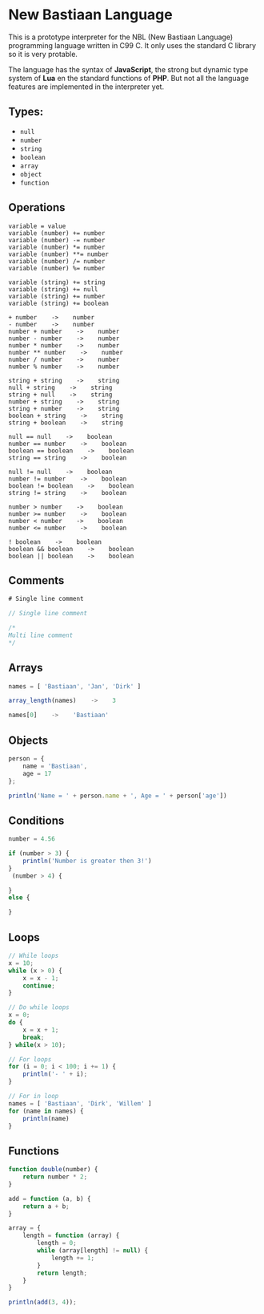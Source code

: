 # New Bastiaan Language
This is a prototype interpreter for the NBL (New Bastiaan Language) programming language written in C99 C. It only uses the standard C library so it is very protable.

The language has the syntax of **JavaScript**, the strong but dynamic type system of **Lua** en the standard functions of **PHP**. But not all the language features are implemented in the interpreter yet.

## Types:
- `null`
- `number`
- `string`
- `boolean`
- `array`
- `object`
- `function`

## Operations
```
variable = value
variable (number) += number
variable (number) -= number
variable (number) *= number
variable (number) **= number
variable (number) /= number
variable (number) %= number

variable (string) += string
variable (string) += null
variable (string) += number
variable (string) += boolean

+ number    ->    number
- number    ->    number
number + number    ->    number
number - number    ->    number
number * number    ->    number
number ** number    ->    number
number / number    ->    number
number % number    ->    number

string + string    ->    string
null + string    ->    string
string + null    ->    string
number + string    ->    string
string + number    ->    string
boolean + string    ->    string
string + boolean    ->    string

null == null    ->    boolean
number == number    ->    boolean
boolean == boolean    ->    boolean
string == string    ->    boolean

null != null    ->    boolean
number != number    ->    boolean
boolean != boolean    ->    boolean
string != string    ->    boolean

number > number    ->    boolean
number >= number    ->    boolean
number < number    ->    boolean
number <= number    ->    boolean

! boolean    ->    boolean
boolean && boolean    ->    boolean
boolean || boolean    ->    boolean
```

## Comments
```js
# Single line comment

// Single line comment

/*
Multi line comment
*/
```

## Arrays
```js
names = [ 'Bastiaan', 'Jan', 'Dirk' ]

array_length(names)    ->    3

names[0]    ->    'Bastiaan'
```

## Objects
```js
person = {
    name = 'Bastiaan',
    age = 17
};

println('Name = ' + person.name + ', Age = ' + person['age'])
```

## Conditions
```js
number = 4.56

if (number > 3) {
    println('Number is greater then 3!')
}
 (number > 4) {

}
else {

}
```

## Loops
```js
// While loops
x = 10;
while (x > 0) {
    x = x - 1;
    continue;
}

// Do while loops
x = 0;
do {
    x = x + 1;
    break;
} while(x > 10);

// For loops
for (i = 0; i < 100; i += 1) {
    println('- ' + i);
}

// For in loop
names = [ 'Bastiaan', 'Dirk', 'Willem' ]
for (name in names) {
    println(name)
}
```

## Functions
```js
function double(number) {
    return number * 2;
}

add = function (a, b) {
    return a + b;
}

array = {
    length = function (array) {
        length = 0;
        while (array[length] != null) {
            length += 1;
        }
        return length;
    }
}

println(add(3, 4));
```
